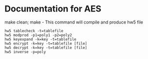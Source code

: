 Documentation for AES
======================

make clean; make  - This command will compile and produce hw5 file

    hw5 tablecheck -t=tablefile
    hw5 modprod -p1=poly1 -p2=poly2
    hw5 keyexpand -k=key -t=tablefile
    hw5 encrypt -k=key -t=tablefile [file]
    hw5 decrypt -k=key -t=tablefile [file]
    hw5 inverse -p=poly
